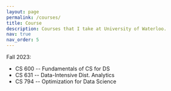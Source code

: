 ```yaml
---
layout: page
permalink: /courses/
title: Course
description: Courses that I take at University of Waterloo. 
nav: true
nav_order: 5
---
```


Fall 2023:
* CS 600 -- Fundamentals of CS for DS
* CS 631 -- Data-Intensive Dist. Analytics
* CS 794 -- Optimization for Data Science